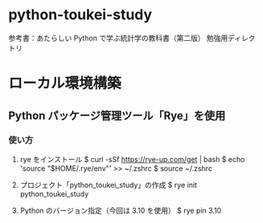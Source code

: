 # python-toukei-study
参考書：あたらしい Python で学ぶ統計学の教科書（第二版）
勉強用ディレクトリ

# ローカル環境構築
## Python パッケージ管理ツール「Rye」を使用

### 使い方
1. rye をインストール
    $ curl -sSf https://rye-up.com/get | bash
    $ echo 'source "$HOME/.rye/env"' >> ~/.zshrc
    $ source ~/.zshrc

2. プロジェクト「python_toukei_study」の作成
    $ rye init python_toukei_study

3. Python のバージョン指定（今回は 3.10 を使用）
    $ rye pin 3.10